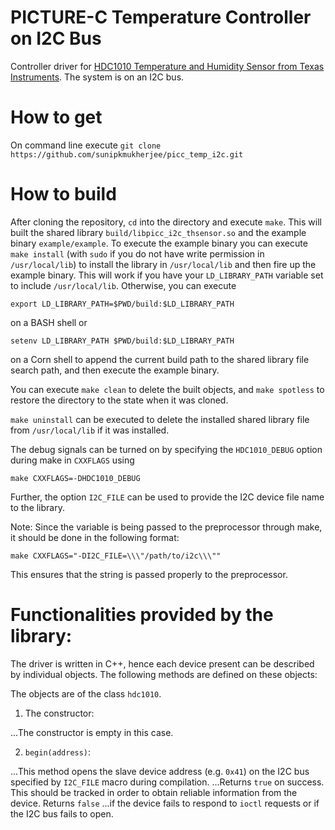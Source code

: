 # PICTURE-C Temperature Controller on I2C Bus

Controller driver for [HDC1010 Temperature and Humidity Sensor from Texas Instruments](http://www.ti.com/product/HDC1010).
The system is on an I2C bus.

#

# How to get

On command line execute `git clone https://github.com/sunipkmukherjee/picc_temp_i2c.git`

# How to build

After cloning the repository, `cd` into the directory and execute `make`.
This will built the shared library `build/libpicc_i2c_thsensor.so` and the example binary `example/example`. To execute the example binary you can execute `make install` (with `sudo` if you do not have write permission in `/usr/local/lib`) to install the library in `/usr/local/lib` and then fire up the example binary. This will work if you have your `LD_LIBRARY_PATH` variable set to include `/usr/local/lib`. Otherwise, you can execute 
```
export LD_LIBRARY_PATH=$PWD/build:$LD_LIBRARY_PATH
``` 
on a BASH shell or 
```
setenv LD_LIBRARY_PATH $PWD/build:$LD_LIBRARY_PATH
```
on a Corn shell to append the current build path to the shared library file search path, and then execute the example binary.

You can execute `make clean` to delete the built objects, and `make spotless` to restore the directory to the state when it was cloned.

`make uninstall` can be executed to delete the installed shared library file from `/usr/local/lib` if it was installed.

The debug signals can be turned on by specifying the `HDC1010_DEBUG` option during make in `CXXFLAGS` using 
```
make CXXFLAGS=-DHDC1010_DEBUG
```

Further, the option `I2C_FILE` can be used to provide the I2C device file name to the library.

Note: Since the variable is being passed to the preprocessor through make, it should be done in the following format:
```
make CXXFLAGS="-DI2C_FILE=\\\"/path/to/i2c\\\""
```
This ensures that the string is passed properly to the preprocessor.


# Functionalities provided by the library:

The driver is written in C++, hence each device present can be described by individual objects. The following methods are defined on these objects:

The objects are of the class `hdc1010`.

1. The constructor:

...The constructor is empty in this case.
  
2. `begin(address)`:

...This method opens the slave device address (e.g. `0x41`) on the I2C bus specified by `I2C_FILE` macro during compilation. ...Returns `true` on success. This should be tracked in order to obtain reliable information from the device. Returns `false` ...if the device fails to respond to `ioctl` requests or if the I2C bus fails to open.
  
